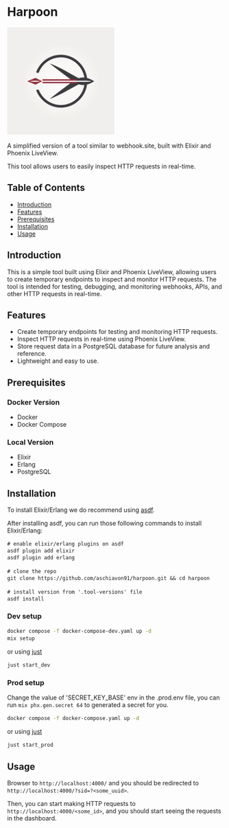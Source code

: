 # Harpoon

<img src="priv/static/images/logo-high.png" width="250"/>

A simplified version of a tool similar to webhook.site, built with Elixir and Phoenix LiveView.

This tool allows users to easily inspect HTTP requests in real-time.

## Table of Contents

- [Introduction](#introduction)
- [Features](#features)
- [Prerequisites](#prerequisites)
- [Installation](#installation)
- [Usage](#usage)

## Introduction

This is a simple tool built using Elixir and Phoenix LiveView, allowing users to create temporary endpoints to inspect and monitor HTTP requests.
The tool is intended for testing, debugging, and monitoring webhooks, APIs, and other HTTP requests in real-time.

## Features

- Create temporary endpoints for testing and monitoring HTTP requests.
- Inspect HTTP requests in real-time using Phoenix LiveView.
- Store request data in a PostgreSQL database for future analysis and reference.
- Lightweight and easy to use.

## Prerequisites

### Docker Version
- Docker
- Docker Compose

### Local Version
- Elixir
- Erlang
- PostgreSQL

## Installation

To install Elixir/Erlang we do recommend using [asdf](https://asdf-vm.com/).

After installing asdf, you can run those following commands to install Elixir/Erlang:
```
# enable elixir/erlang plugins on asdf
asdf plugin add elixir
asdf plugin add erlang

# clone the repo
git clone https://github.com/aschiavon91/harpoon.git && cd harpoon

# install version from '.tool-versions' file
asdf install
```

### Dev setup

```bash
docker compose -f docker-compose-dev.yaml up -d
mix setup
```

or using [just](https://github.com/casey/just)
```bash
just start_dev
```

### Prod setup

Change the value of 'SECRET_KEY_BASE' env in the .prod.env file, you can run `mix phx.gen.secret 64` to generated a secret for you.

```bash
docker compose -f docker-compose.yaml up -d
```

or using [just](https://github.com/casey/just)

```bash
just start_prod
```

## Usage

Browser to `http://localhost:4000/` and you should be redirected to `http://localhost:4000/?sid=?<some_uuid>`.

Then, you can start making HTTP requests to `http://localhost:4000/<some_id>`, and you should start seeing the requests in the dashboard.
